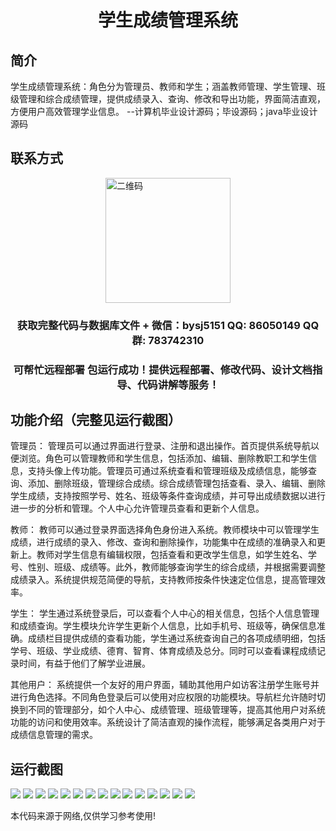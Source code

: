 <p><h1 align="center">学生成绩管理系统</h1></p>

## 简介
学生成绩管理系统：角色分为管理员、教师和学生；涵盖教师管理、学生管理、班级管理和综合成绩管理，提供成绩录入、查询、修改和导出功能，界面简洁直观，方便用户高效管理学业信息。    --计算机毕业设计源码；毕设源码；java毕业设计源码


## 联系方式
<img src="https://bs-1329754181.cos.ap-shanghai.myqcloud.com/wx.jpg" alt="二维码" style="display: block; margin: 0 auto;" width="200px">
<p><h3 align="center">获取完整代码与数据库文件 + 微信：bysj5151 QQ: 86050149 QQ群: 783742310</h3></p>
<p><h3 align="center">可帮忙远程部署 包运行成功！提供远程部署、修改代码、设计文档指导、代码讲解等服务！</h3></p>

## 功能介绍（完整见运行截图）
管理员： 管理员可以通过界面进行登录、注册和退出操作。首页提供系统导航以便浏览。角色可以管理教师和学生信息，包括添加、编辑、删除教职工和学生信息，支持头像上传功能。管理员可通过系统查看和管理班级及成绩信息，能够查询、添加、删除班级，管理综合成绩。综合成绩管理包括查看、录入、编辑、删除学生成绩，支持按照学号、姓名、班级等条件查询成绩，并可导出成绩数据以进行进一步的分析和管理。个人中心允许管理员查看和更新个人信息。

教师： 教师可以通过登录界面选择角色身份进入系统。教师模块中可以管理学生成绩，进行成绩的录入、修改、查询和删除操作，功能集中在成绩的准确录入和更新上。教师对学生信息有编辑权限，包括查看和更改学生信息，如学生姓名、学号、性别、班级、成绩等。此外，教师能够查询学生的综合成绩，并根据需要调整成绩录入。系统提供规范简便的导航，支持教师按条件快速定位信息，提高管理效率。

学生： 学生通过系统登录后，可以查看个人中心的相关信息，包括个人信息管理和成绩查询。学生模块允许学生更新个人信息，比如手机号、班级等，确保信息准确。成绩栏目提供成绩的查看功能，学生通过系统查询自己的各项成绩明细，包括学号、班级、学业成绩、德育、智育、体育成绩及总分。同时可以查看课程成绩记录时间，有益于他们了解学业进展。

其他用户： 系统提供一个友好的用户界面，辅助其他用户如访客注册学生账号并进行角色选择。不同角色登录后可以使用对应权限的功能模块。导航栏允许随时切换到不同的管理部分，如个人中心、成绩管理、班级管理等，提高其他用户对系统功能的访问和使用效率。系统设计了简洁直观的操作流程，能够满足各类用户对于成绩信息管理的需求。


## 运行截图
![](https://bs-1329754181.cos.ap-shanghai.myqcloud.com/spring/StudentGradeManagementSystem/img/001.jpg)
![](https://bs-1329754181.cos.ap-shanghai.myqcloud.com/spring/StudentGradeManagementSystem/img/002.jpg)
![](https://bs-1329754181.cos.ap-shanghai.myqcloud.com/spring/StudentGradeManagementSystem/img/003.jpg)
![](https://bs-1329754181.cos.ap-shanghai.myqcloud.com/spring/StudentGradeManagementSystem/img/004.jpg)
![](https://bs-1329754181.cos.ap-shanghai.myqcloud.com/spring/StudentGradeManagementSystem/img/005.jpg)
![](https://bs-1329754181.cos.ap-shanghai.myqcloud.com/spring/StudentGradeManagementSystem/img/006.jpg)
![](https://bs-1329754181.cos.ap-shanghai.myqcloud.com/spring/StudentGradeManagementSystem/img/007.jpg)
![](https://bs-1329754181.cos.ap-shanghai.myqcloud.com/spring/StudentGradeManagementSystem/img/008.jpg)
![](https://bs-1329754181.cos.ap-shanghai.myqcloud.com/spring/StudentGradeManagementSystem/img/009.jpg)
![](https://bs-1329754181.cos.ap-shanghai.myqcloud.com/spring/StudentGradeManagementSystem/img/010.jpg)
![](https://bs-1329754181.cos.ap-shanghai.myqcloud.com/spring/StudentGradeManagementSystem/img/011.jpg)
![](https://bs-1329754181.cos.ap-shanghai.myqcloud.com/spring/StudentGradeManagementSystem/img/012.jpg)
![](https://bs-1329754181.cos.ap-shanghai.myqcloud.com/spring/StudentGradeManagementSystem/img/013.jpg)
![](https://bs-1329754181.cos.ap-shanghai.myqcloud.com/spring/StudentGradeManagementSystem/img/014.jpg)
![](https://bs-1329754181.cos.ap-shanghai.myqcloud.com/spring/StudentGradeManagementSystem/img/015.jpg)

<p>本代码来源于网络,仅供学习参考使用!</p>
